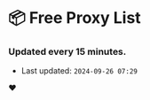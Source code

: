 # :package: Free Proxy List
### Updated every 15 minutes.

- Last updated: `2024-09-26 07:29`

:heart:
